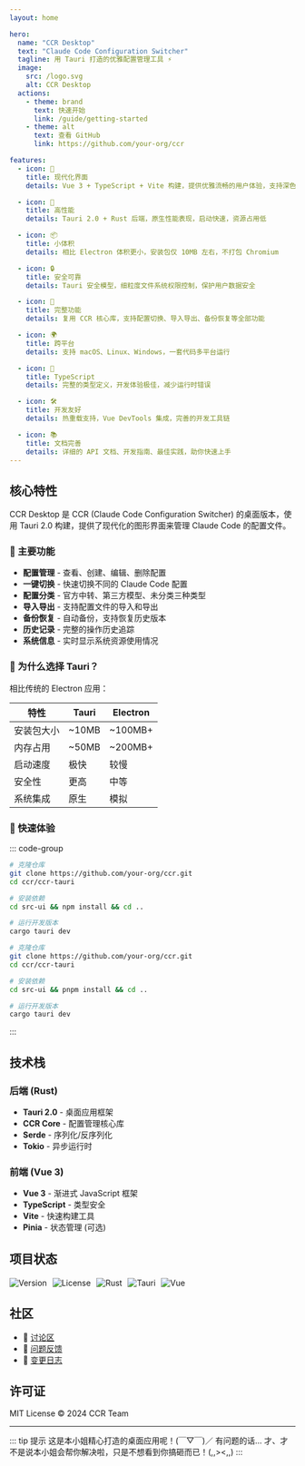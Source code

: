 ```yaml
---
layout: home

hero:
  name: "CCR Desktop"
  text: "Claude Code Configuration Switcher"
  tagline: 用 Tauri 打造的优雅配置管理工具 ⚡
  image:
    src: /logo.svg
    alt: CCR Desktop
  actions:
    - theme: brand
      text: 快速开始
      link: /guide/getting-started
    - theme: alt
      text: 查看 GitHub
      link: https://github.com/your-org/ccr

features:
  - icon: 🎨
    title: 现代化界面
    details: Vue 3 + TypeScript + Vite 构建，提供优雅流畅的用户体验，支持深色/浅色主题切换

  - icon: 🚀
    title: 高性能
    details: Tauri 2.0 + Rust 后端，原生性能表现，启动快速，资源占用低

  - icon: 📦
    title: 小体积
    details: 相比 Electron 体积更小，安装包仅 10MB 左右，不打包 Chromium

  - icon: 🔒
    title: 安全可靠
    details: Tauri 安全模型，细粒度文件系统权限控制，保护用户数据安全

  - icon: 🔄
    title: 完整功能
    details: 复用 CCR 核心库，支持配置切换、导入导出、备份恢复等全部功能

  - icon: 🌍
    title: 跨平台
    details: 支持 macOS、Linux、Windows，一套代码多平台运行

  - icon: 🎯
    title: TypeScript
    details: 完整的类型定义，开发体验极佳，减少运行时错误

  - icon: 🛠️
    title: 开发友好
    details: 热重载支持，Vue DevTools 集成，完善的开发工具链

  - icon: 📚
    title: 文档完善
    details: 详细的 API 文档、开发指南、最佳实践，助你快速上手
---
```


<style>
:root {
  --vp-home-hero-name-color: transparent;
  --vp-home-hero-name-background: linear-gradient(135deg, #8b5cf6 0%, #a855f7 100%);

  --vp-home-hero-image-background-image: linear-gradient(-45deg, #8b5cf6 50%, #a855f7 50%);
  --vp-home-hero-image-filter: blur(44px);
}

@media (min-width: 640px) {
  :root {
    --vp-home-hero-image-filter: blur(56px);
  }
}

@media (min-width: 960px) {
  :root {
    --vp-home-hero-image-filter: blur(68px);
  }
}
</style>

## 核心特性

CCR Desktop 是 CCR (Claude Code Configuration Switcher) 的桌面版本，使用 Tauri 2.0 构建，提供了现代化的图形界面来管理 Claude Code 的配置文件。

### 🎯 主要功能

- **配置管理** - 查看、创建、编辑、删除配置
- **一键切换** - 快速切换不同的 Claude Code 配置
- **配置分类** - 官方中转、第三方模型、未分类三种类型
- **导入导出** - 支持配置文件的导入和导出
- **备份恢复** - 自动备份，支持恢复历史版本
- **历史记录** - 完整的操作历史追踪
- **系统信息** - 实时显示系统资源使用情况

### 🌟 为什么选择 Tauri？

相比传统的 Electron 应用：

| 特性 | Tauri | Electron |
|-----|-------|----------|
| 安装包大小 | ~10MB | ~100MB+ |
| 内存占用 | ~50MB | ~200MB+ |
| 启动速度 | 极快 | 较慢 |
| 安全性 | 更高 | 中等 |
| 系统集成 | 原生 | 模拟 |

### 🚀 快速体验

::: code-group

```bash [npm]
# 克隆仓库
git clone https://github.com/your-org/ccr.git
cd ccr/ccr-tauri

# 安装依赖
cd src-ui && npm install && cd ..

# 运行开发版本
cargo tauri dev
```

```bash [pnpm]
# 克隆仓库
git clone https://github.com/your-org/ccr.git
cd ccr/ccr-tauri

# 安装依赖
cd src-ui && pnpm install && cd ..

# 运行开发版本
cargo tauri dev
```

:::

## 技术栈

### 后端 (Rust)
- **Tauri 2.0** - 桌面应用框架
- **CCR Core** - 配置管理核心库
- **Serde** - 序列化/反序列化
- **Tokio** - 异步运行时

### 前端 (Vue 3)
- **Vue 3** - 渐进式 JavaScript 框架
- **TypeScript** - 类型安全
- **Vite** - 快速构建工具
- **Pinia** - 状态管理 (可选)

## 项目状态

<div style="display: flex; gap: 10px; margin-top: 20px;">
  <img src="https://img.shields.io/badge/version-1.1.2-blue.svg" alt="Version">
  <img src="https://img.shields.io/badge/license-MIT-green.svg" alt="License">
  <img src="https://img.shields.io/badge/rust-1.70+-orange.svg" alt="Rust">
  <img src="https://img.shields.io/badge/tauri-2.0-purple.svg" alt="Tauri">
  <img src="https://img.shields.io/badge/vue-3.4+-green.svg" alt="Vue">
</div>

## 社区

- 💬 [讨论区](https://github.com/your-org/ccr/discussions)
- 🐛 [问题反馈](https://github.com/your-org/ccr/issues)
- 📖 [变更日志](https://github.com/your-org/ccr/releases)

## 许可证

MIT License © 2024 CCR Team

---

::: tip 提示
这是本小姐精心打造的桌面应用呢！(￣▽￣)／
有问题的话... 才、才不是说本小姐会帮你解决啦，只是不想看到你搞砸而已！(,,><,,)
:::
